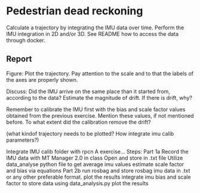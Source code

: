 # Pedestrian dead reckoning 

Calculate a trajectory by integrating the IMU data over time. Perform the IMU integration in 2D and/or 3D. See README how to access the data through docker.

## Report
Figure: Plot the trajectory. Pay attention to the scale and to that the labels of the axes are properly shown.

Discuss: 
Did the IMU arrive on the same place than it started from, according to the data? Estimate the magnitude of drift. If there is drift, why?

Remember to calibrate the IMU first with the bias and scale factor values obtained from the previous exercise. Mention these values, if not mentioned before. To what extent did the calibration remove the drift?


(what kindof trajectory needs to be plotted? How integrate imu calib parameters?)

Integrate IMU calib folder with rpcn A exercise...
Steps:
Part 1a
Record the IMU data with MT Manager 2.0 in class
Open and store in .txt file
Utilize data_analyse python file to get average imu values
estimate scale factor and bias via equations
Part 2b
run rosbag and store rosbag imu data in .txt or any other preferable format.
plot the results
integrate imu bias and scale factor to store data using data_analysis.py
plot the results

